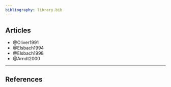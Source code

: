 ```yaml
---
bibliography: library.bib
---
```


## Articles

* @Oliver1991
* @Elsbach1994
* @Elsbach1998
* @Arndt2000

---

## References
